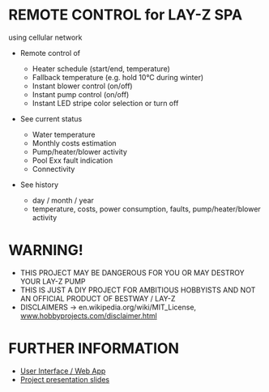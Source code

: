 # REMOTE CONTROL for LAY-Z SPA 
using cellular network

* Remote control of
  * Heater schedule (start/end, temperature)
  * Fallback temperature (e.g. hold 10°C during winter)
  * Instant blower control (on/off)
  * Instant pump control (on/off)
  * Instant LED stripe color selection or turn off

* See current status
  * Water temperature
  * Monthly costs estimation
  * Pump/heater/blower activity
  * Pool Exx fault indication
  * Connectivity

* See history
  * day / month / year
  * temperature, costs, power consumption, faults, pump/heater/blower activity


# WARNING! 
* THIS PROJECT MAY BE DANGEROUS FOR YOU OR MAY DESTROY YOUR LAY-Z PUMP
* THIS IS JUST A DIY PROJECT FOR AMBITIOUS HOBBYISTS AND NOT AN OFFICIAL PRODUCT OF BESTWAY / LAY-Z
* DISCLAIMERS → en.wikipedia.org/wiki/MIT_License, www.hobbyprojects.com/disclaimer.html 

# FURTHER INFORMATION
* [User Interface / Web App](https://codepen.io/mrQ_/pen/GwWqER)
* [Project presentation slides](https://docs.google.com/presentation/d/e/2PACX-1vTHQPsuV6sXKc5gxL9crg099udq97GZqN0jf2Jnf2mCJcU21wUM8zd_1vZSeGWA5wYvWniveEIPkd5f/pub?start=false&loop=false&delayms=3000)
